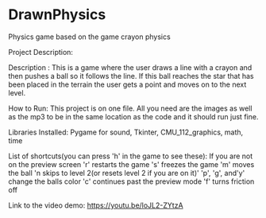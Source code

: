 # DrawnPhysics
Physics game based on the game crayon physics

Project Description:


Description : This is a game where the user draws a line with a crayon and then pushes a ball so it follows the line. If this ball reaches the star that has been placed in the terrain the user gets a point and moves on to the next level.

How to Run: This project is on one file. All you need are the images as well as the mp3 to be in the same location as the code and it should run just fine.

Libraries Installed: Pygame for sound, Tkinter, CMU_112_graphics, math, time

List of shortcuts(you can press 'h' in the game to see these):
If you are not on the preview screen 'r' restarts the game
's' freezes the game
'm' moves the ball
'n skips to level 2(or resets level 2 if you are on it)'
'p', 'g', and'y' change the balls color
'c' continues past the preview mode
'f' turns friction off

Link to the video demo: https://youtu.be/loJL2-ZYtzA
